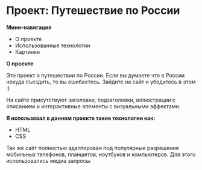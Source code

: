 # Проект: Путешествие по России

**Мини-навигация**
* О проекте
* Использованные технологии
* Картинки

**О проекте**

Это проект о путешествии по России. Если вы думаете что в России некуда съездить, то вы ошибаетесь. Зайдите на сайт и убедитесь в этом :)

На сайте присутствуют заголовки, подзаголовки, иллюстрации с описанием и интерактивные элементы с визуальными эффектами.

**Я использовал в данном проекте такие технологии как:**

* HTML
* CSS

Так же сайт полностью адаптирован под популярные разрешения мобильных телефонов, планшетов, ноутбуков и компьютеров. Для этого использовались медиа запросы.


